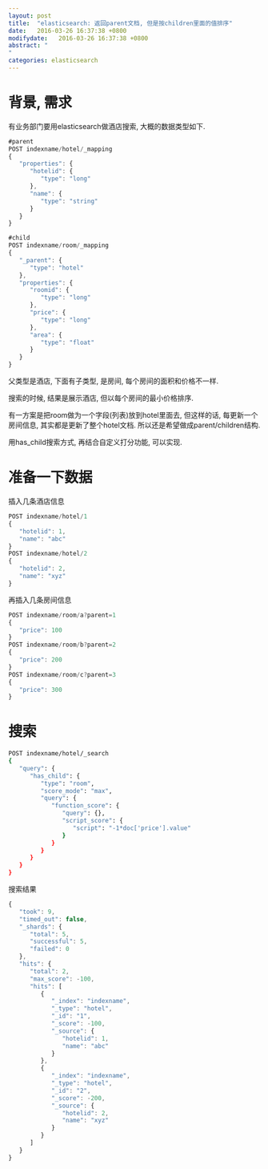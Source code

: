 ```yaml
---
layout: post
title:  "elasticsearch: 返回parent文档, 但是按children里面的值排序"
date:   2016-03-26 16:37:38 +0800
modifydate:   2016-03-26 16:37:38 +0800
abstract: "
"
categories: elasticsearch
---
```


# 背景, 需求

有业务部门要用elasticsearch做酒店搜索, 大概的数据类型如下.

```js
#parent
POST indexname/hotel/_mapping
{
   "properties": {
      "hotelid": {
         "type": "long"
      },
      "name": {
         "type": "string"
      }
   }
}

#child
POST indexname/room/_mapping
{
   "_parent": {
      "type": "hotel"
   },
   "properties": {
      "roomid": {
         "type": "long"
      },
      "price": {
         "type": "long"
      },
      "area": {
         "type": "float"
      }
   }
}
```

父类型是酒店, 下面有子类型, 是房间, 每个房间的面积和价格不一样.

搜索的时候, 结果是展示酒店, 但以每个房间的最小价格排序.

有一方案是把room做为一个字段(列表)放到hotel里面去, 但这样的话, 每更新一个房间信息, 其实都是更新了整个hotel文档. 所以还是希望做成parent/children结构.

用has_child搜索方式, 再结合自定义打分功能, 可以实现.

# 准备一下数据
插入几条酒店信息

```js
POST indexname/hotel/1
{
   "hotelid": 1,
   "name": "abc"
}
POST indexname/hotel/2
{
   "hotelid": 2,
   "name": "xyz"
}
```

再插入几条房间信息

```js
POST indexname/room/a?parent=1
{
   "price": 100
}
POST indexname/room/b?parent=2
{
   "price": 200
}
POST indexname/room/c?parent=3
{
   "price": 300
}
```

# 搜索

```sh
POST indexname/hotel/_search
{
   "query": {
      "has_child": {
         "type": "room",
         "score_mode": "max",
         "query": {
            "function_score": {
               "query": {},
               "script_score": {
                  "script": "-1*doc['price'].value"
               }
            }
         }
      }
   }
}
```

搜索结果

```js
{
   "took": 9,
   "timed_out": false,
   "_shards": {
      "total": 5,
      "successful": 5,
      "failed": 0
   },
   "hits": {
      "total": 2,
      "max_score": -100,
      "hits": [
         {
            "_index": "indexname",
            "_type": "hotel",
            "_id": "1",
            "_score": -100,
            "_source": {
               "hotelid": 1,
               "name": "abc"
            }
         },
         {
            "_index": "indexname",
            "_type": "hotel",
            "_id": "2",
            "_score": -200,
            "_source": {
               "hotelid": 2,
               "name": "xyz"
            }
         }
      ]
   }
}
```
